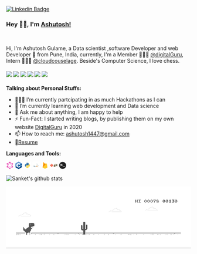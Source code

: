 [![Linkedin Badge](https://img.shields.io/badge/-ashutoshgulame-blue?style=flat-square&logo=Linkedin&logoColor=white&link=https://www.linkedin.com/in/ashutosh-gulame-927177191/)](https://www.linkedin.com/in/ashutosh-gulame-927177191/) 


### Hey 👋🏽, I'm [Ashutosh!](https://www.linkedin.com/in/ashutosh-gulame-927177191/)

<br/>

Hi, I'm Ashutosh Gulame, a Data  scientist ,software Developer and web Developer 🚀 from Pune, India, currently, I'm a Member 🙍🏽‍♂️ [@digitalGuru](https://digitalbusinessguru.in/), Intern 👨🏽‍💻 [@cloudcouselage](https://www.cloudcounselage.com/). Beside's Computer Science, I love chess.

####      ![](https://img.shields.io/badge/Web%20Designing-%3C%2F%3E-blueviolet) ![](https://img.shields.io/badge/Google%20Cloud-%3C%2F%3E-yellow) ![](https://img.shields.io/badge/Python-%7C-0%2C%2022%2C%20100) ![](https://img.shields.io/badge/C++-%7C-yellowgreen) ![](https://img.shields.io/badge/Augmented%20Reality-%7C-blue) ![](https://img.shields.io/badge/SEO-%7C-ff69b4)
  
**Talking about Personal Stuffs:**

- 👨🏽‍💻 I’m currently partcipating in as much Hackathons as I can
- 🌱 I’m currently learning web development and Data science
- 💬 Ask me about anything, I am happy to help
- ⚡️ Fun-Fact: I started writing blogs, by publishing them on my own website [DigitalGuru](https://digitalbusinessguru.in/) in 2020
- 📫 How to reach me: ashutosh1447@gmail.com
- 📝[Resume](https://www.linkedin.com/in/ashutosh-gulame-927177191/detail/overlay-view/urn:li:fsd_profileTreasuryMedia:(ACoAAC0Nh28BSA4bENby77pp19t3eW0jvplF640,1594134665687)/)

**Languages and Tools:**  

<code><img height="20" src="https://raw.githubusercontent.com/github/explore/5c058a388828bb5fde0bcafd4bc867b5bb3f26f3/topics/graphql/graphql.png"></code>
<code><img height="20" src="https://raw.githubusercontent.com/github/explore/80688e429a7d4ef2fca1e82350fe8e3517d3494d/topics/cpp/cpp.png"></code>
<code><img height="20" src="https://raw.githubusercontent.com/github/explore/80688e429a7d4ef2fca1e82350fe8e3517d3494d/topics/python/python.png"></code>
<code><img height="20" src="https://raw.githubusercontent.com/github/explore/80688e429a7d4ef2fca1e82350fe8e3517d3494d/topics/mysql/mysql.png"></code>
<code><img height="20" src="https://raw.githubusercontent.com/github/explore/80688e429a7d4ef2fca1e82350fe8e3517d3494d/topics/firebase/firebase.png"></code>
<code><img height="20" src="https://raw.githubusercontent.com/github/explore/80688e429a7d4ef2fca1e82350fe8e3517d3494d/topics/git/git.png"></code>
<code><img height="20" src="https://raw.githubusercontent.com/github/explore/80688e429a7d4ef2fca1e82350fe8e3517d3494d/topics/terminal/terminal.png"></code>

![Sanket's github stats](https://github-readme-stats.vercel.app/api?username=ashu1447&show_icons=true&theme=radical)

![Dino](https://raw.githubusercontent.com/ashu1447/ashu1447/master/dino.gif)






